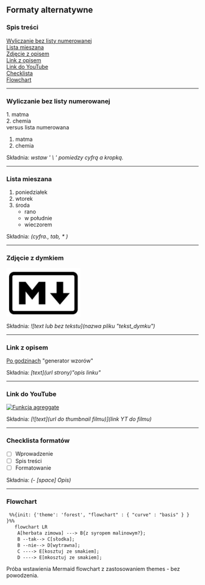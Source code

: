## Formaty alternatywne

### Spis treści

[Wyliczanie bez listy numerowanej](#wyliczanie-bez-listy-numerowanej)  
[Lista mieszana](#lista-mieszana)  
[Zdjęcie z opisem](#zdjęcie-z-opisem)  
[Link z opisem](#link-z-opisem)  
[Link do YouTube](#link-do-youtube)  
[Checklista](#checklista-formatów)  
[Flowchart](#flowchart)

---

### Wyliczanie bez listy numerowanej

1\. matma  
2\. chemia  
versus lista numerowana

1. matma
2. chemia

Składnia: _wstaw ' \ ' pomiedzy cyfrą a kropką._

---

### Lista mieszana

1. poniedziałek
2. wtorek
3. środa
   - rano
   - w południe
   - wieczorem

Składnia: _(cyfra., tab, \* )_

---

### Zdjęcie z dymkiem

![](2023-11-24_08-48-15_md-logo.jpg "Na białym tle czarna litera M i strzałka w dół w czarnej zaokrąglonej ramce. ")

Składnia: _![text lub bez tekstu](nazwa pliku "tekst_dymku")_

---

### Link z opisem

[Po godzinach](http://trianglify.io/) "generator wzorów"

Składnia: _[text](url strony)"opis linku"_

---

### Link do YouTube

[![Funkcja agreggate](https://i.ytimg.com/vi/MzqDoXgrmf8/hqdefault.jpg)](https://youtu.be/MzqDoXgrmf8?si=vmmgJhxLo7yzi0iO)

Składnia: _[![text](url do thumbnail filmu)](link YT do filmu)_

---

### Checklista formatów

- [ ] Wprowadzenie
- [ ] Spis treści
- [ ] Formatowanie

Składnia: _(- [space] Opis)_

<!--To jest komentarz-->

---

### Flowchart

```mermaid
 %%{init: {'theme': 'forest', "flowchart" : { "curve" : "basis" } } }%%
   flowchart LR
    A[herbata zimowa] ---> B{z syropem malinowym?};
    B --tak--> C[słodka];
    B --nie--> D[wytrawna];
    C ----> E[kosztuj ze smakiem];
    D ----> E[mkosztuj ze smakiem];
```

Próba wstawienia Mermaid flowchart z zastosowaniem themes - bez powodzenia.
